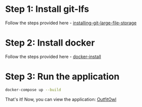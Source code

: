 # Step 1: Install git-lfs
Follow the steps provided here - [installing-git-large-file-storage](https://docs.github.com/en/repositories/working-with-files/managing-large-files/installing-git-large-file-storage)

# Step 2: Install docker
Follow the steps provided here - [docker-install](https://docs.docker.com/engine/install/)

# Step 3: Run the application
```bash
docker-compose up --build
```

That's it! Now, you can view the application: [OutfitOwl](http://localhost:3000)
